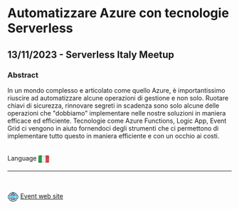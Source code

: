 # Automatizzare Azure con tecnologie Serverless
##  13/11/2023 - Serverless Italy Meetup 
### Abstract 
In un mondo complesso e articolato come quello Azure, è importantissimo riuscire ad automatizzare alcune operazioni di gestione e non solo. Ruotare chiavi di sicurezza, rinnovare segreti in scadenza sono solo alcune delle operazioni che "dobbiamo" implementare nelle nostre soluzioni in maniera efficace ed efficiente. Tecnologie come Azure Functions, Logic App, Event Grid ci vengono in aiuto fornendoci degli strumenti che ci permettono di implementare tutto questo in maniera efficiente e con un occhio ai costi.

<br/>
Language <img width="25" src="https://raw.githubusercontent.com/massimobonanni/massimobonanni/master/images/flagitaly.svg" style="vertical-align:middle">

<br/>

---

<br/>
<p>
<img width="25" src="https://raw.githubusercontent.com/massimobonanni/massimobonanni/master/images/eventwebsite.svg" style="vertical-align:middle"> 
<a href="https://www.meetup.com/it-IT/serverless-italy/events/297117277/">Event web site</a>
</p>

